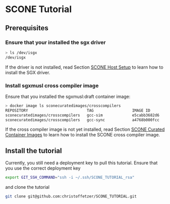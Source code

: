 # SCONE Tutorial

## Prerequisites

### Ensure that your installed the sgx driver

```bash
> ls /dev/isgx 
/dev/isgx
```

If the driver is not installed, read Section [SCONE Host Setup](SCONE_HOSTINSTALLER_README.md) to learn how to install the SGX driver.

### Install sgxmusl cross compiler image

Ensure that you installed the sgxmusl:draft container image:

```bash
> docker image ls sconecuratedimages/crosscompilers
REPOSITORY                          TAG                 IMAGE ID            CREATED             SIZE
sconecuratedimages/crosscompilers   gcc-sim             e5cabb3682d6        17 hours ago        1.18 GB
sconecuratedimages/crosscompilers   gcc-sync            a4768b000fcc        18 hours ago        1.18 GB
```

If the cross compiler image is not yet installed, read Section [SCONE Curated Container Images](SCONE_Curated_Images.md) to learn how to install the SCONE cross compiler image.

## Install the tutorial

Currently, you still need a deployment key to pull this tutorial.
Ensure that you use the correct deployment key

```bash
export GIT_SSH_COMMAND="ssh -i ~/.ssh/SCONE_TUTORIAL_rsa"
```

and clone the tutorial 

```bash
git clone git@github.com:christoffetzer/SCONE_TUTORIAL.git
```

